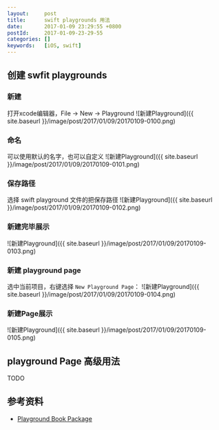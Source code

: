 ```yaml
---
layout:     post
title:      swift playgrounds 用法
date:       2017-01-09 23:29:55 +0800
postId:     2017-01-09-23-29-55
categories: []
keywords:   [iOS, swift]
---
```


## 创建 swfit playgrounds


### 新建

打开xcode编辑器，File -> New -> Playground
![新建Playground]({{ site.baseurl }}/image/post/2017/01/09/20170109-0100.png)

### 命名

可以使用默认的名字，也可以自定义
![新建Playground]({{ site.baseurl }}/image/post/2017/01/09/20170109-0101.png)

### 保存路径

选择 swift playground 文件的把保存路径
![新建Playground]({{ site.baseurl }}/image/post/2017/01/09/20170109-0102.png)

### 新建完毕展示 

![新建Playground]({{ site.baseurl }}/image/post/2017/01/09/20170109-0103.png)


### 新建 playground page

选中当前项目，右键选择 `New Playground Page`：
![新建Playground]({{ site.baseurl }}/image/post/2017/01/09/20170109-0104.png)

### 新建Page展示

![新建Playground]({{ site.baseurl }}/image/post/2017/01/09/20170109-0105.png)

## playground Page 高级用法
TODO

## 参考资料

* [Playground Book Package](https://developer.apple.com/library/content/documentation/Xcode/Conceptual/swift_playgrounds_doc_format/index.html#//apple_ref/doc/uid/TP40017343-CH47-SW4)
